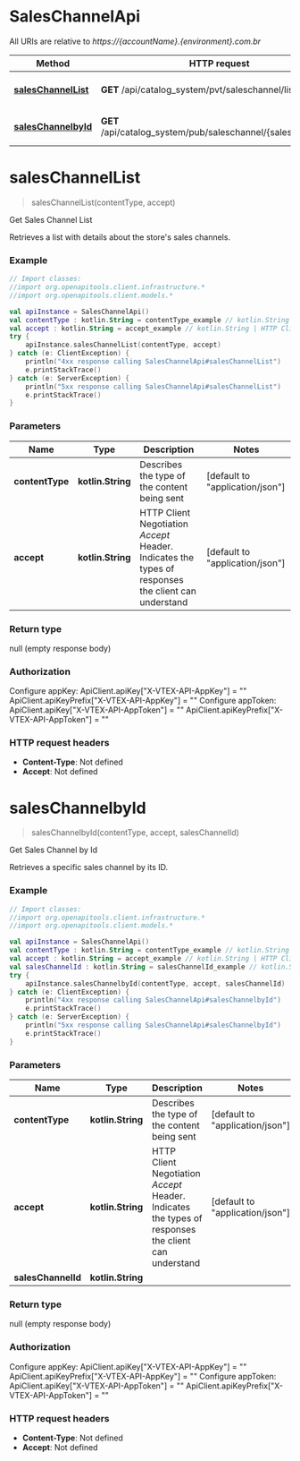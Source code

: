# SalesChannelApi

All URIs are relative to *https://{accountName}.{environment}.com.br*

Method | HTTP request | Description
------------- | ------------- | -------------
[**salesChannelList**](SalesChannelApi.md#salesChannelList) | **GET** /api/catalog_system/pvt/saleschannel/list | Get Sales Channel List
[**salesChannelbyId**](SalesChannelApi.md#salesChannelbyId) | **GET** /api/catalog_system/pub/saleschannel/{salesChannelId} | Get Sales Channel by Id


<a name="salesChannelList"></a>
# **salesChannelList**
> salesChannelList(contentType, accept)

Get Sales Channel List

Retrieves a list with details about the store&#39;s sales channels.

### Example
```kotlin
// Import classes:
//import org.openapitools.client.infrastructure.*
//import org.openapitools.client.models.*

val apiInstance = SalesChannelApi()
val contentType : kotlin.String = contentType_example // kotlin.String | Describes the type of the content being sent
val accept : kotlin.String = accept_example // kotlin.String | HTTP Client Negotiation _Accept_ Header. Indicates the types of responses the client can understand 
try {
    apiInstance.salesChannelList(contentType, accept)
} catch (e: ClientException) {
    println("4xx response calling SalesChannelApi#salesChannelList")
    e.printStackTrace()
} catch (e: ServerException) {
    println("5xx response calling SalesChannelApi#salesChannelList")
    e.printStackTrace()
}
```

### Parameters

Name | Type | Description  | Notes
------------- | ------------- | ------------- | -------------
 **contentType** | **kotlin.String**| Describes the type of the content being sent | [default to &quot;application/json&quot;]
 **accept** | **kotlin.String**| HTTP Client Negotiation _Accept_ Header. Indicates the types of responses the client can understand  | [default to &quot;application/json&quot;]

### Return type

null (empty response body)

### Authorization


Configure appKey:
    ApiClient.apiKey["X-VTEX-API-AppKey"] = ""
    ApiClient.apiKeyPrefix["X-VTEX-API-AppKey"] = ""
Configure appToken:
    ApiClient.apiKey["X-VTEX-API-AppToken"] = ""
    ApiClient.apiKeyPrefix["X-VTEX-API-AppToken"] = ""

### HTTP request headers

 - **Content-Type**: Not defined
 - **Accept**: Not defined

<a name="salesChannelbyId"></a>
# **salesChannelbyId**
> salesChannelbyId(contentType, accept, salesChannelId)

Get Sales Channel by Id

Retrieves a specific sales channel by its ID.

### Example
```kotlin
// Import classes:
//import org.openapitools.client.infrastructure.*
//import org.openapitools.client.models.*

val apiInstance = SalesChannelApi()
val contentType : kotlin.String = contentType_example // kotlin.String | Describes the type of the content being sent
val accept : kotlin.String = accept_example // kotlin.String | HTTP Client Negotiation _Accept_ Header. Indicates the types of responses the client can understand 
val salesChannelId : kotlin.String = salesChannelId_example // kotlin.String | 
try {
    apiInstance.salesChannelbyId(contentType, accept, salesChannelId)
} catch (e: ClientException) {
    println("4xx response calling SalesChannelApi#salesChannelbyId")
    e.printStackTrace()
} catch (e: ServerException) {
    println("5xx response calling SalesChannelApi#salesChannelbyId")
    e.printStackTrace()
}
```

### Parameters

Name | Type | Description  | Notes
------------- | ------------- | ------------- | -------------
 **contentType** | **kotlin.String**| Describes the type of the content being sent | [default to &quot;application/json&quot;]
 **accept** | **kotlin.String**| HTTP Client Negotiation _Accept_ Header. Indicates the types of responses the client can understand  | [default to &quot;application/json&quot;]
 **salesChannelId** | **kotlin.String**|  |

### Return type

null (empty response body)

### Authorization


Configure appKey:
    ApiClient.apiKey["X-VTEX-API-AppKey"] = ""
    ApiClient.apiKeyPrefix["X-VTEX-API-AppKey"] = ""
Configure appToken:
    ApiClient.apiKey["X-VTEX-API-AppToken"] = ""
    ApiClient.apiKeyPrefix["X-VTEX-API-AppToken"] = ""

### HTTP request headers

 - **Content-Type**: Not defined
 - **Accept**: Not defined


